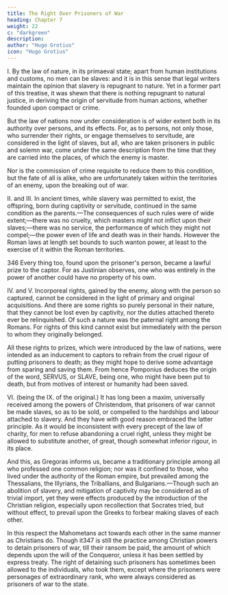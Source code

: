 ```yaml
---
title: The Right Over Prisoners of War
heading: Chapter 7
weight: 22
c: "darkgreen"
description: 
author: "Hugo Grotius"
icon: "Hugo Grotius"
---
```



<!-- By the law of nations, slavery the result of being taken in solemn war—The same condition extends to the descendants of those taken—The power over them—Even incorporeal things may be gained by the rights of war—Reason of this—This right not prevalent to the same extent among Christian powers of the present day—The substitute used in place of this right. -->

I. By the law of nature, in its primaeval state; apart from human institutions and customs, no men can be slaves: and it is in this sense that legal writers maintain the opinion that slavery is repugnant to nature. Yet in a former part of this treatise, it was shewn that there is nothing repugnant to natural justice, in deriving the origin of servitude from human actions, whether founded upon compact or crime.

But the law of nations now under consideration is of wider extent both in its authority over persons, and its effects. For, as to persons, not only those, who surrender their rights, or engage themselves to servitude, are considered in the light of slaves, but all, who are taken prisoners in public and solemn war, come under the same description from the time that they are carried into the places, of which the enemy is master.

Nor is the commission of crime requisite to reduce them to this condition, but the fate of all is alike, who are unfortunately taken within the territories of an enemy, upon the breaking out of war.

II. and III. In ancient times, while slavery was permitted to exist, the offspring, born during captivity or servitude, continued in the same condition as the parents.—The consequences of such rules were of wide extent;—there was no cruelty, which masters might not inflict upon their slaves;—there was no service, the performance of which they might not compel;—the power even of life and death was in their hands. However the Roman laws at length set bounds to such wanton power, at least to the exercise of it within the Roman territories.

346 Every thing too, found upon the prisoner's person, became a lawful prize to the captor. For as Justinian observes, one who was entirely in the power of another could have no property of his own.

IV. and V. Incorporeal rights, gained by the enemy, along with the person so captured, cannot be considered in the light of primary and original acquisitions. And there are some rights so purely personal in their nature, that they cannot be lost even by captivity, nor the duties attached thereto ever be relinquished. Of such a nature was the paternal right among the Romans. For rights of this kind cannot exist but immediately with the person to whom they originally belonged.

All these rights to prizes, which were introduced by the law of nations, were intended as an inducement to captors to refrain from the cruel rigour of putting prisoners to death; as they might hope to derive some advantage from sparing and saving them. From hence Pomponius deduces the origin of the word, SERVUS, or SLAVE, being one, who might have been put to death, but from motives of interest or humanity had been saved.

VI. (being the IX. of the original.) It has long been a maxim, universally received among the powers of Christendom, that prisoners of war cannot be made slaves, so as to be sold, or compelled to the hardships and labour attached to slavery. And they have with good reason embraced the latter principle. As it would be inconsistent with every precept of the law of charity, for men to refuse abandoning a cruel right, unless they might be allowed to substitute another, of great, though somewhat inferior rigour, in its place.

And this, as Gregoras informs us, became a traditionary principle among all who professed one common religion; nor was it confined to those, who lived under the authority of the Roman empire, but prevailed among the Thessalians, the Illyrians, the Triballians, and Bulgarians.—Though such an abolition of slavery, and mitigation of captivity may be considered as of trivial import, yet they were effects produced by the introduction of the Christian religion, especially upon recollection that Socrates tried, but without effect, to prevail upon the Greeks to forbear making slaves of each other.

In this respect the Mahometans act towards each other in the same manner as Christians do. Though it347 is still the practice among Christian powers to detain prisoners of war, till their ransom be paid, the amount of which depends upon the will of the Conqueror, unless it has been settled by express treaty. The right of detaining such prisoners has sometimes been allowed to the individuals, who took them, except where the prisoners were personages of extraordinary rank, who were always considered as prisoners of war to the state.
